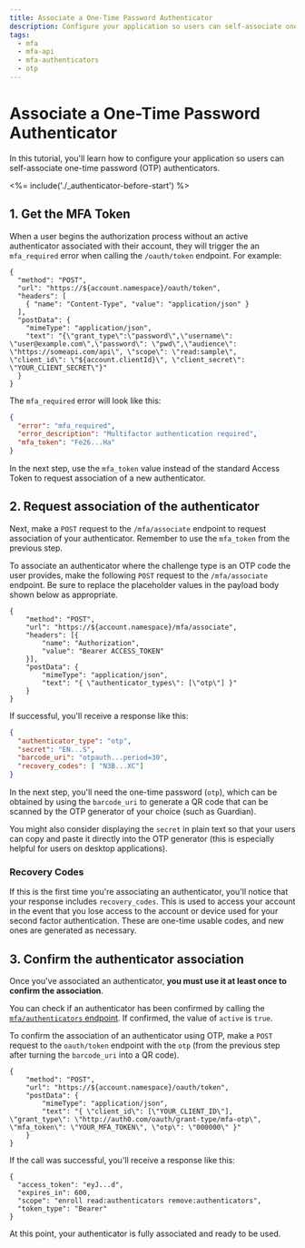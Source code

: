 ```yaml
---
title: Associate a One-Time Password Authenticator
description: Configure your application so users can self-associate one-time password (OTP) authenticators.
tags:
  - mfa
  - mfa-api
  - mfa-authenticators
  - otp
---
```


# Associate a One-Time Password Authenticator

In this tutorial, you'll learn how to configure your application so users can self-associate one-time password (OTP) authenticators.

<%= include('./_authenticator-before-start') %>

## 1. Get the MFA Token

When a user begins the authorization process without an active authenticator associated with their account, they will trigger the an `mfa_required` error when calling the `/oauth/token` endpoint. For example:

```har
{
  "method": "POST",
  "url": "https://${account.namespace}/oauth/token",
  "headers": [
    { "name": "Content-Type", "value": "application/json" }
  ],
  "postData": {
    "mimeType": "application/json",
    "text": "{\"grant_type\":\"password\",\"username\": \"user@example.com\",\"password\": \"pwd\",\"audience\": \"https://someapi.com/api\", \"scope\": \"read:sample\", \"client_id\": \"${account.clientId}\", \"client_secret\": \"YOUR_CLIENT_SECRET\"}"
  }
}
```

The `mfa_required` error will look like this:

```json
{
  "error": "mfa_required",
  "error_description": "Multifactor authentication required",
  "mfa_token": "Fe26...Ha"
}
```

In the next step, use the `mfa_token` value instead of the standard Access Token to request association of a new authenticator.

## 2. Request association of the authenticator

Next, make a `POST` request to the `/mfa/associate` endpoint to request association of your authenticator. Remember to use the `mfa_token` from the previous step.

To associate an authenticator where the challenge type is an OTP code the user provides, make the following `POST` request to the `/mfa/associate` endpoint. Be sure to replace the placeholder values in the payload body shown below as appropriate.

```har
{
	"method": "POST",
	"url": "https://${account.namespace}/mfa/associate",
	"headers": [{
		"name": "Authorization",
		"value": "Bearer ACCESS_TOKEN"
	}],
	"postData": {
		"mimeType": "application/json",
		"text": "{ \"authenticator_types\": [\"otp\"] }"
	}
}
```

If successful, you'll receive a response like this:

```json
{
  "authenticator_type": "otp",
  "secret": "EN...S",
  "barcode_uri": "otpauth...period=30",
  "recovery_codes": [ "N3B...XC"]
}
```

In the next step, you'll need the one-time password (`otp`), which can be obtained by using the `barcode_uri` to generate a QR code that can be scanned by the OTP generator of your choice (such as Guardian).

You might also consider displaying the `secret` in plain text so that your users can copy and paste it directly into the OTP generator (this is especially helpful for users on desktop applications).

### Recovery Codes

If this is the first time you're associating an authenticator, you'll notice that your response includes `recovery_codes`. This is used to access your account in the event that you lose access to the account or device used for your second factor authentication. These are one-time usable codes, and new ones are generated as necessary.

## 3. Confirm the authenticator association

Once you've associated an authenticator, **you must use it at least once to confirm the association**.

You can check if an authenticator has been confirmed by calling the [`mfa/authenticators` endpoint](/multifactor-authentication/api/manage#list-authenticators). If confirmed, the value of `active` is `true`.

To confirm the association of an authenticator using OTP, make a `POST` request to the `oauth/token` endpoint with the `otp` (from the previous step after turning the `barcode_uri` into a QR code).

```har
{
	"method": "POST",
	"url": "https://${account.namespace}/oauth/token",
	"postData": {
		"mimeType": "application/json",
		"text": "{ \"client_id\": [\"YOUR_CLIENT_ID\"], \"grant_type\": \"http://auth0.com/oauth/grant-type/mfa-otp\", \"mfa_token\": \"YOUR_MFA_TOKEN\", \"otp\": \"000000\" }"
	}
}
```

If the call was successful, you'll receive a response like this:

```
{
  "access_token": "eyJ...d",
  "expires_in": 600,
  "scope": "enroll read:authenticators remove:authenticators",
  "token_type": "Bearer"
}
```

At this point, your authenticator is fully associated and ready to be used.